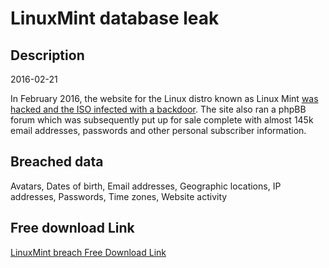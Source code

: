 # LinuxMint database leak

## Description

2016-02-21

In February 2016, the website for the Linux distro known as Linux Mint <a href="http://thehackernews.com/2016/02/linux-mint-hack.html" target="_blank" rel="noopener">was hacked and the ISO infected with a backdoor</a>. The site also ran a phpBB forum which was subsequently put up for sale complete with almost 145k email addresses, passwords and other personal subscriber information.

## Breached data

Avatars, Dates of birth, Email addresses, Geographic locations, IP addresses, Passwords, Time zones, Website activity

## Free download Link

[LinuxMint breach Free Download Link](https://link-to.net/1229997/570.2515091095147/dynamic/?r=aHR0cHM6Ly93d3cubWVkaWFmaXJlLmNvbS92aWV3LzZBNDh5b3RsdEl5SE1yMC9saW51eG1pbnQuY29tL2ZpbGU=)
